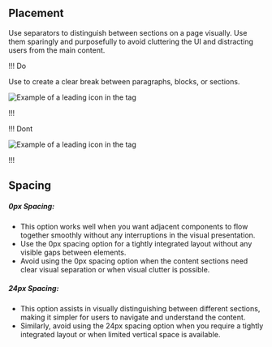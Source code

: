 
## Placement

Use separators to distinguish between sections on a page visually. Use them sparingly and purposefully to avoid cluttering the UI and distracting users from the main content.

!!! Do

Use to create a clear break between paragraphs, blocks, or sections.

![Example of a leading icon in the tag](/assets/components/separator/separator-do.png)

!!!

!!! Dont

![Example of a leading icon in the tag](/assets/components/separator/separator-dont.png)

!!!

## Spacing

##### 0px Spacing:
   - This option works well when you want adjacent components to flow together smoothly without any interruptions in the visual presentation.
   - Use the 0px spacing option for a tightly integrated layout without any visible gaps between elements.
   - Avoid using the 0px spacing option when the content sections need clear visual separation or when visual clutter is possible.

##### 24px Spacing:
   - This option assists in visually distinguishing between different sections, making it simpler for users to navigate and understand the content.
   - Similarly, avoid using the 24px spacing option when you require a tightly integrated layout or when limited vertical space is available.
